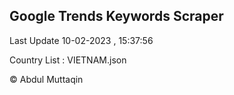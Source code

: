 

## Google Trends Keywords Scraper 
 
Last Update 10-02-2023 , 15:37:56

Country List :
VIETNAM.json



© Abdul Muttaqin 
